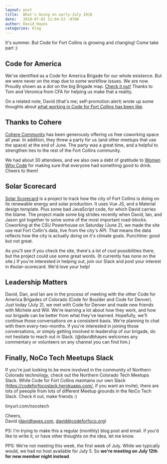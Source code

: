 ```yaml
---
layout: post
title:  What's Going on early-July 2018
date:   2018-07-02 12:04:53 -0700
author: David Hayes
categories: blog
---
```


It's summer. But Code for Fort Collins is growing and changing! Come take part :)

## Code for America

We've identified as a Code for America Brigade for our whole existence. 
But we were never on the map due to some workflow issues. 
We are now.
Proudly shown as a dot on the big Brigade map. [Check it out!](https://brigade.codeforamerica.org/) 
Thanks to Tom and Veronica from CFA for helping us make that a reality.

On a related note, David (that's me; self-promotion alert) wrote up some thoughts about 
[what working in Code for Fort Collins has been like](https://www.thoughtfulcode.com/code-for-america-brigade/).

## Thanks to Cohere

[Cohere Community](https://coherecommunity.com/) has been generously offering us free coworking space all year.
In addition, they threw a party for us (and other meetups that use the space) at the end of June.
The party was a great time, and a helpful to strengthen ties to the rest of the Fort Collins community.

We had about 30 attendees, and we also owe a debt of gratitude to [Women Who Code](https://www.meetup.com/Women-Who-Code-Fort-Collins/)
for making sure that everyone had something good to drink. Cheers to them!

## Solar Scorecard

[Solar Scorecard](http://solar-scorecard.org) is a project to track how the city of Fort Collins is doing on its renewable energy
and solar production. 
It uses Vue JS, and a Material design template.
Plus some bad JavaScript code, for which David carries the blame.
The project made some big strides recently when David, Ian, and Jason got together to solve some of the most important road-blocks.
Coworking at the CSU Powerhouse on Saturday (June 2), we made the site use real Fort Collin's data, live from the city's API.
That means the data reflects how the city is actually doing on it's climate goals. 
Punchline: good but not great.

As you'll see if you check the site, there's a lot of cool possibilities there, but the project could use some great words. 
(It currently has none on the site.)
If you're interested in helping out, join our Slack and post your interest in #solar-scorecard. We'd love your help!

## Leadership Matters

David, Dan, and Ian are in the process of meeting with the other Code for America Brigades of Colorado
(Code for Boulder and Code for Denver). 
Just today (July 2), we met with Code for Denver and made new friends with Michele and Will.
We're learning a lot about how they work, and how our brigade can be better from what they've learned. 
Hopefully, we'll continue those conversations on a consistent basis. 
We're planning to chat with them every-two-months.
If you're interested in joining those conversations, or simply getting involved in leadership of our brigade, 
do not hesitate to reach out in Slack. 
(@davidbhayes welcomes any commentary or volunteers on any channel you can find him.)

## Finally, NoCo Tech Meetups Slack

If you're just looking to be more involved in the community of Northern Colorado technology, check out the Northern Colorado Tech Meetups Slack. While Code for Fort Collins maintains our own Slack (https://codeforfocoslack.herokuapp.com/, if you want an invite), there are lots of peeople from lots of different Meetup grounds in the NoCo Tech Slack. Check it out, make friends :)

tinyurl.com/nocotech

Cheers,
<br/>David ([davidhayes.com](http://davidbhayes.com), david@codeforfoco.org)

PS: I'm trying to make this a regular (monthly) blog post and email. If you'd like to write it, or have other thoughts on the idea, let me know.

PPS: We're not meeting this week, the first week of July. While we typically would, we had no host available for July 5. So **we're meeting on July 12th for new member night instead**.
